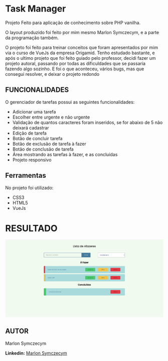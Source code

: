 # Task Manager

Projeto Feito para aplicação de conhecimento sobre PHP vanilha.

O layout produzido foi feito por mim mesmo Marlon Symczecym, e a parte da programação também.

O projeto foi feito para treinar conceitos que foram apresentados por mim via o curso de VueJs da empresa Origamid.
Tenho estudado bastante, e após o ultimo projeto que foi feito guiado pelo professor, decidi fazer um projeto autoral, passando por todas as dificuldades que se passaria fazendo algo sozinho.
E foi o que aconteceu, vários bugs, mas que consegui resolver, e deixar o projeto redondo

## FUNCIONALIDADES

O gerenciador de tarefas possui as seguintes funcionalidades:

- Adicionar uma tarefa
- Escolher entre urgente e não urgente
- Validação de quantos caracteres foram inseridos, se for abaixo de 5 não deixará cadastrar
- Edição de tarefa
- Botão de concluir tarefa
- Botão de exclusão de tarefa à fazer
- Botão de conclusão de tarefa
- Área mostrando as tarefas à fazer, e as concluídas
- Projeto responsivo

## Ferramentas

No projeto foi utilizado:

- CSS3
- HTML5
- VueJs

# RESULTADO

![Resultado Final](images/result.png)

## AUTOR

Marlon Symczecym

**Linkedin:** [Marlon Symczecym](https://www.linkedin.com/in/marlonsymczecym/)
